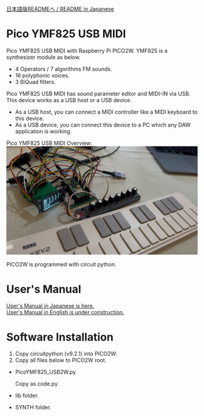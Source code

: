 [日本語版READMEへ / README in Japanese](https://github.com/ohira-s/PicoYMF825_USB2W/blob/master/README_Jp.md)  
# Pico YMF825 USB MIDI
Pico YMF825 USB MIDI with Raspberry Pi PICO2W.  YMF825 is a synthesizer module as below.  

* 4 Operators / 7 algorithms FM sounds.
* 16 polyphonic voices.
* 3 BiQuad filters.

Pico YMF825 USB MIDI has sound parameter editor and MIDI-IN via USB.  
This device works as a USB host or a USB device.  

* As a USB host, you can connect a MIDI controller like a MIDI keyboard to this device.
* As a USB device, you can connect this device to a PC which any DAW application is working.  

Pico YMF825 USB MIDI Overview:  
![PICO YMF825 Overview](https://github.com/ohira-s/PicoYMF825_USB2W/blob/master/Docs/pico_ymf825_overview.jpg)

PICO2W is programmed with circuit python.  

# User's Manual
[User's Manual in Japanese is here.](https://github.com/ohira-s/PicoYMF825_USB2W/blob/master/Docs/UsersManual.md)  
[User's Manual in English is under construction.]()  

# Software Installation
1) Copy circuitpython (v9.2.1) into PICO2W.  
2) Copy all files below to PICO2W root.  

- PicoYMF825_USB2W.py  

	Copy as code.py.  

- lib folder.  
- SYNTH folder.  
